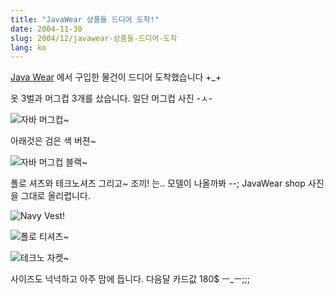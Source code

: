 ```yaml
---
title: "JavaWear 상품들 드디어 도착!"
date: 2004-11-30
slug: 2004/12/javawear-상품들-드디어-도착
lang: ko
---
```


[Java Wear](https://www.costore.com/javawear/welcome.asp) 에서 구입한 물건이 드디어 도착했습니다 +_+

옷 3벌과 머그컵 3개를 샀습니다. 일단 머그컵 사진 -ㅅ-

![자바 머그컵~](/blog/img/javacup.png)

아래것은 검은 색 버젼~

![자바 머그컵 블랙~](/blog/img/javacup2.png)

폴로 셔츠와 테크노셔츠 그리고~ 조끼! 는.. 모델이 나올까봐 --; JavaWear shop 사진을 그대로 올리렵니다.

![Navy Vest!](https://www.costore.com/productimages/296355e.jpg)

![폴로 티셔츠~](https://www.costore.com/productimages/299166e.jpg)

![테크노 자켓~](https://www.costore.com/productimages/299172e.jpg)

사이즈도 넉넉하고 아주 맘에 듭니다. 다음달 카드값 180$ ㅡ_ㅡ;;;
